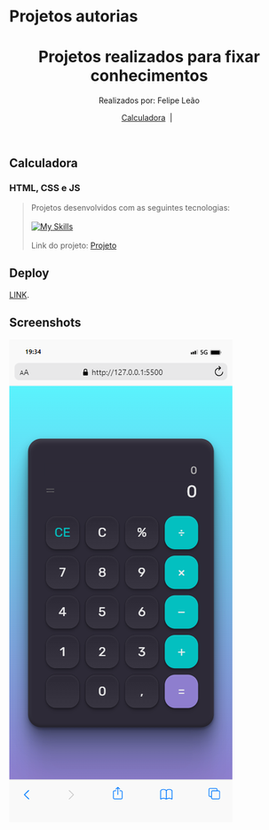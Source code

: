   # Projetos autorias

  <h1 align="center"> Projetos realizados para fixar conhecimentos </h1>
  <p align="center">
  Realizados por: Felipe Leão
  </p>

  <p align="center">
    <a href="#-Calculadora">Calculadora</a>&nbsp;&nbsp;|&nbsp;&nbsp;
    
  </p>

 
  <br>
   


  ## Calculadora  
  ### HTML, CSS e JS

  > Projetos desenvolvidos com as seguintes tecnologias:
  <br><br>[![My Skills](https://skillicons.dev/icons?i=js,html,css)](https://skillicons.dev)<br><br>
  > Link do projeto:
  > [Projeto](https://github.com/felipepleao/practical-PersonalProjects/tree/main/01-calculadora)

  ## Deploy

  [LINK](https://felipepleao.github.io/practical-PersonalProjects/01-calculadora/).

  ## Screenshots

  ![App Screenshot](assets/calculadora.png)

  <br>
